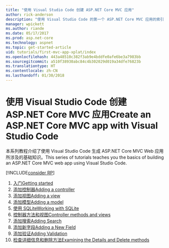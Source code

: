 ```yaml
---
title: "使用 Visual Studio Code 创建 ASP.NET Core MVC 应用"
author: rick-anderson
description: "使用 Visual Studio Code 的第一个 ASP.NET Core MVC 应用的索引页"
manager: wpickett
ms.author: riande
ms.date: 05/17/2017
ms.prod: asp.net-core
ms.technology: aspnet
ms.topic: get-started-article
uid: tutorials/first-mvc-app-xplat/index
ms.openlocfilehash: 443a48510c382f3ab9e4bddfe0afe6be3a7983bb
ms.sourcegitcommit: a510f38930abc84c4b302029d019a34dfe76823b
ms.translationtype: HT
ms.contentlocale: zh-CN
ms.lasthandoff: 01/30/2018
---
```

# <a name="create-an-aspnet-core-mvc-app-with-visual-studio-code"></a><span data-ttu-id="3ad58-103">使用 Visual Studio Code 创建 ASP.NET Core MVC 应用</span><span class="sxs-lookup"><span data-stu-id="3ad58-103">Create an ASP.NET Core MVC app with Visual Studio Code</span></span>

<span data-ttu-id="3ad58-104">本系列教程介绍了使用 Visual Studio Code 生成 ASP.NET Core MVC Web 应用所涉及的基础知识。</span><span class="sxs-lookup"><span data-stu-id="3ad58-104">This series of tutorials teaches you the basics of building an ASP.NET Core MVC web app using Visual Studio Code.</span></span> 

[!INCLUDE[consider RP](../../includes/razor.md)]

1. [<span data-ttu-id="3ad58-105">入门</span><span class="sxs-lookup"><span data-stu-id="3ad58-105">Getting started</span></span>](start-mvc.md)
2. [<span data-ttu-id="3ad58-106">添加控制器</span><span class="sxs-lookup"><span data-stu-id="3ad58-106">Adding a controller</span></span>](adding-controller.md)
3. [<span data-ttu-id="3ad58-107">添加视图</span><span class="sxs-lookup"><span data-stu-id="3ad58-107">Adding a view</span></span>](adding-view.md)
4. [<span data-ttu-id="3ad58-108">添加模型</span><span class="sxs-lookup"><span data-stu-id="3ad58-108">Adding a model</span></span>](adding-model.md)
5. [<span data-ttu-id="3ad58-109">使用 SQLite</span><span class="sxs-lookup"><span data-stu-id="3ad58-109">Working with SQLite</span></span>](working-with-sql.md)
6. [<span data-ttu-id="3ad58-110">控制器方法和视图</span><span class="sxs-lookup"><span data-stu-id="3ad58-110">Controller methods and views</span></span>](controller-methods-views.md)
7. [<span data-ttu-id="3ad58-111">添加搜索</span><span class="sxs-lookup"><span data-stu-id="3ad58-111">Adding Search</span></span>](search.md)
8. [<span data-ttu-id="3ad58-112">添加新字段</span><span class="sxs-lookup"><span data-stu-id="3ad58-112">Adding a New Field</span></span>](new-field.md)
9. [<span data-ttu-id="3ad58-113">添加验证</span><span class="sxs-lookup"><span data-stu-id="3ad58-113">Adding Validation</span></span>](validation.md)
10. [<span data-ttu-id="3ad58-114">检查详细信息和删除方法</span><span class="sxs-lookup"><span data-stu-id="3ad58-114">Examining the Details and Delete methods</span></span>](xref:tutorials/first-mvc-app/details)
